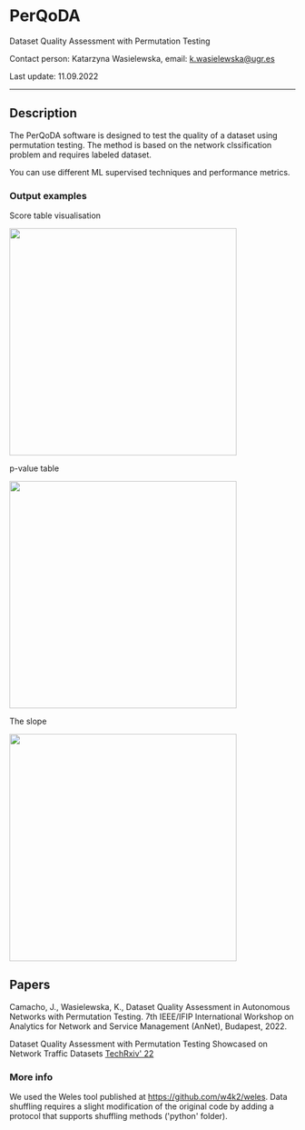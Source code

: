 # PerQoDA
Dataset Quality Assessment with Permutation Testing

Contact person: Katarzyna Wasielewska, email: k.wasielewska@ugr.es

Last update: 11.09.2022

<hr>

## Description

The PerQoDA software is designed to test the quality of a dataset using permutation testing. The method is based on the network clssification problem and requires labeled dataset.

You can use different ML supervised techniques and performance metrics.

### Output examples

Score table visualisation

<img src="https://user-images.githubusercontent.com/80593278/189530888-8c84dadd-ca49-42ab-a040-4208c3e092d1.PNG" width="400">

p-value table

<img src="https://user-images.githubusercontent.com/80593278/189530895-880d6592-5ca1-4ac4-855a-f7ed384035f1.PNG" width="400">

The slope

<img src="https://user-images.githubusercontent.com/80593278/189530898-9039bbc5-c434-44af-98da-810e5bf08b5a.PNG" width="400">



## Papers

Camacho, J., Wasielewska, K., Dataset Quality Assessment in Autonomous Networks with Permutation Testing. 7th IEEE/IFIP International Workshop on Analytics for Network and Service Management (AnNet), Budapest, 2022. 

Dataset Quality Assessment with Permutation Testing Showcased on Network Traffic Datasets [TechRxiv' 22](https://www.techrxiv.org/articles/preprint/Dataset_Quality_Assessment_with_Permutation_Testing_Showcased_on_Network_Traffic_Datasets/20145539) 

### More info
We used the Weles tool published at https://github.com/w4k2/weles. Data shuffling requires a slight modification of the original code by adding a protocol that supports shuffling methods ('python' folder).

